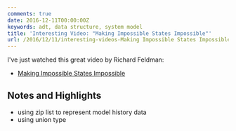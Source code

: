 ```yaml
---
comments: true
date: 2016-12-11T00:00:00Z
keywords: adt, data structure, system model
title: 'Interesting Video: "Making Impossible States Impossible"'
url: /2016/12/11/interesting-videos-Making Impossible States Impossible/
---
```


I've just watched this great video by Richard Feldman:

- [Making Impossible States Impossible](https://www.youtube.com/watch?v=IcgmSRJHu_8)

## Notes and Highlights

- using zip list to represent model history data
- using union type
